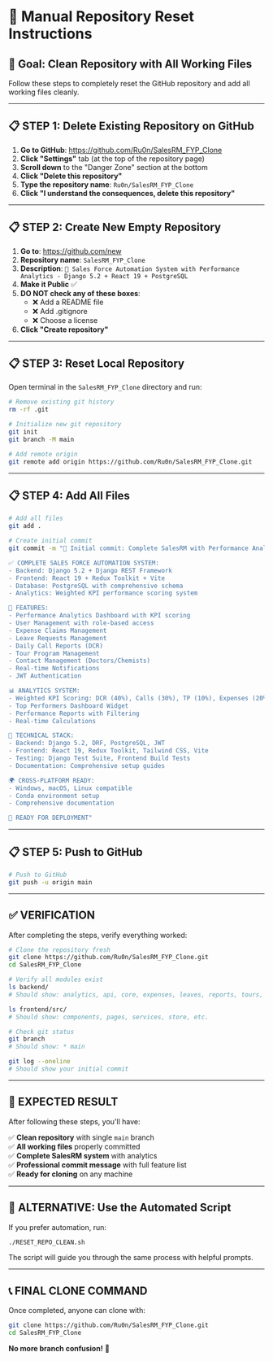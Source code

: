 # 🔄 Manual Repository Reset Instructions

## 🎯 Goal: Clean Repository with All Working Files

Follow these steps to completely reset the GitHub repository and add all working files cleanly.

---

## 📋 STEP 1: Delete Existing Repository on GitHub

1. **Go to GitHub**: https://github.com/Ru0n/SalesRM_FYP_Clone
2. **Click "Settings"** tab (at the top of the repository page)
3. **Scroll down** to the "Danger Zone" section at the bottom
4. **Click "Delete this repository"**
5. **Type the repository name**: `Ru0n/SalesRM_FYP_Clone`
6. **Click "I understand the consequences, delete this repository"**

---

## 📋 STEP 2: Create New Empty Repository

1. **Go to**: https://github.com/new
2. **Repository name**: `SalesRM_FYP_Clone`
3. **Description**: `🚀 Sales Force Automation System with Performance Analytics - Django 5.2 + React 19 + PostgreSQL`
4. **Make it Public** ✅
5. **DO NOT check any of these boxes**:
   - ❌ Add a README file
   - ❌ Add .gitignore
   - ❌ Choose a license
6. **Click "Create repository"**

---

## 📋 STEP 3: Reset Local Repository

Open terminal in the `SalesRM_FYP_Clone` directory and run:

```bash
# Remove existing git history
rm -rf .git

# Initialize new git repository
git init
git branch -M main

# Add remote origin
git remote add origin https://github.com/Ru0n/SalesRM_FYP_Clone.git
```

---

## 📋 STEP 4: Add All Files

```bash
# Add all files
git add .

# Create initial commit
git commit -m "🚀 Initial commit: Complete SalesRM with Performance Analytics

✅ COMPLETE SALES FORCE AUTOMATION SYSTEM:
- Backend: Django 5.2 + Django REST Framework
- Frontend: React 19 + Redux Toolkit + Vite  
- Database: PostgreSQL with comprehensive schema
- Analytics: Weighted KPI performance scoring system

🎯 FEATURES:
- Performance Analytics Dashboard with KPI scoring
- User Management with role-based access
- Expense Claims Management
- Leave Requests Management  
- Daily Call Reports (DCR)
- Tour Program Management
- Contact Management (Doctors/Chemists)
- Real-time Notifications
- JWT Authentication

📊 ANALYTICS SYSTEM:
- Weighted KPI Scoring: DCR (40%), Calls (30%), TP (10%), Expenses (20%)
- Top Performers Dashboard Widget
- Performance Reports with Filtering
- Real-time Calculations

🔧 TECHNICAL STACK:
- Backend: Django 5.2, DRF, PostgreSQL, JWT
- Frontend: React 19, Redux Toolkit, Tailwind CSS, Vite
- Testing: Django Test Suite, Frontend Build Tests
- Documentation: Comprehensive setup guides

🌍 CROSS-PLATFORM READY:
- Windows, macOS, Linux compatible
- Conda environment setup
- Comprehensive documentation

🚀 READY FOR DEPLOYMENT"
```

---

## 📋 STEP 5: Push to GitHub

```bash
# Push to GitHub
git push -u origin main
```

---

## ✅ VERIFICATION

After completing the steps, verify everything worked:

```bash
# Clone the repository fresh
git clone https://github.com/Ru0n/SalesRM_FYP_Clone.git
cd SalesRM_FYP_Clone

# Verify all modules exist
ls backend/
# Should show: analytics, api, core, expenses, leaves, reports, tours, users, etc.

ls frontend/src/
# Should show: components, pages, services, store, etc.

# Check git status
git branch
# Should show: * main

git log --oneline
# Should show your initial commit
```

---

## 🎉 EXPECTED RESULT

After following these steps, you'll have:

✅ **Clean repository** with single `main` branch  
✅ **All working files** properly committed  
✅ **Complete SalesRM system** with analytics  
✅ **Professional commit message** with full feature list  
✅ **Ready for cloning** on any machine  

---

## 🚀 ALTERNATIVE: Use the Automated Script

If you prefer automation, run:

```bash
./RESET_REPO_CLEAN.sh
```

The script will guide you through the same process with helpful prompts.

---

## 📞 FINAL CLONE COMMAND

Once completed, anyone can clone with:

```bash
git clone https://github.com/Ru0n/SalesRM_FYP_Clone.git
cd SalesRM_FYP_Clone
```

**No more branch confusion!** 🎯
